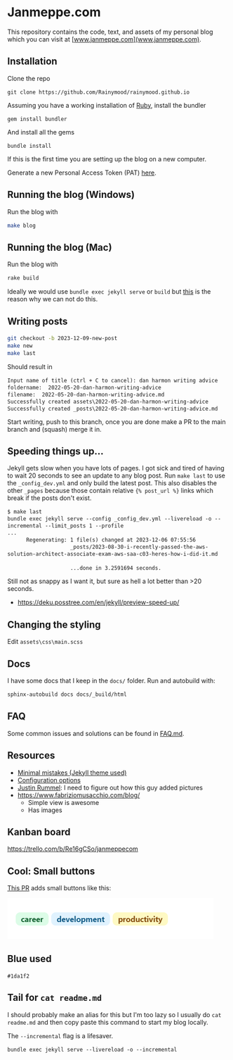 # Janmeppe.com

This repository contains the code, text, and assets of my personal blog which
you can visit at [www.janmeppe.com](www.janmeppe.com). 

## Installation

Clone the repo

```
git clone https://github.com/Rainymood/rainymood.github.io
```

Assuming you have a working installation of [Ruby](https://www.ruby-lang.org/en/downloads/), install the bundler

```
gem install bundler
```

And install all the gems

```
bundle install
```

If this is the first time you are setting up the blog on a new computer. 

Generate a new Personal Access Token (PAT) [here](https://github.com/settings/tokens).

## Running the blog (Windows)

Run the blog with 

```bash
make blog
```



## Running the blog (Mac)

Run the blog with

```ruby
rake build
```

Ideally we would use `bundle exec jekyll serve` or `build` but [this](https://www.janmeppe.com/blog/invalid-US-ASCII-character/) is the reason why we can not do this. 

## Writing posts

```bash
git checkout -b 2023-12-09-new-post
make new
make last
```

Should result in 

```
Input name of title (ctrl + C to cancel): dan harmon writing advice
foldername:  2022-05-20-dan-harmon-writing-advice
filename:  2022-05-20-dan-harmon-writing-advice.md
Successfully created assets\2022-05-20-dan-harmon-writing-advice
Successfully created _posts\2022-05-20-dan-harmon-writing-advice.md
```

Start writing, push to this branch, once you are done make a PR to the main branch and (squash) merge it in. 

## Speeding things up... 

Jekyll gets slow when you have lots of pages. I got sick and tired of having to
wait 20 seconds to see an update to any blog post. Run `make last` to use the
`_config_dev.yml` and only build the latest post. This also disables the other
`_pages` because those contain relative `{% post_url %}` links which break if
the posts don't exist.

```
$ make last
bundle exec jekyll serve --config _config_dev.yml --livereload -o --incremental --limit_posts 1 --profile
... 
      Regenerating: 1 file(s) changed at 2023-12-06 07:55:56
                    _posts/2023-08-30-i-recently-passed-the-aws-solution-architect-associate-exam-aws-saa-c03-heres-how-i-did-it.md

                    ...done in 3.2591694 seconds.
```

Still not as snappy as I want it, but sure as hell a lot better than >20 seconds.

* https://deku.posstree.com/en/jekyll/preview-speed-up/

## Changing the styling

Edit `assets\css\main.scss`

## Docs

I have some docs that I keep in the `docs/` folder. Run and autobuild with:

```bash
sphinx-autobuild docs docs/_build/html
```

## FAQ

Some common issues and solutions can be found in [FAQ.md](FAQ.md).

## Resources

* [Minimal mistakes (Jekyll theme used)](https://mmistakes.github.io/minimal-mistakes/)
* [Configuration options](https://mmistakes.github.io/minimal-mistakes/docs/configuration/)
* [Justin Rummel](https://www.justinrummel.com/page3/): I need to figure out how this guy added pictures 
* https://www.fabriziomusacchio.com/blog/
  * Simple view is awesome
  * Has images

## Kanban board

https://trello.com/b/Re16gCSo/janmeppecom

## Cool: Small buttons

[This PR](https://github.com/Rainymood/rainymood.github.io/pull/41/commits/ed26137516a172311bc2c8e114a96101a41d56ac) adds small buttons like this:

![](/assets/README/2023-01-07-14-18-37.png)

## Blue used

`#1da1f2`

## Tail for `cat readme.md`

I should probably make an alias for this but I'm too lazy so I usually do `cat readme.md` and then copy paste this command to start my blog locally.

The `--incremental` flag is a lifesaver. 

```
bundle exec jekyll serve --livereload -o --incremental
```